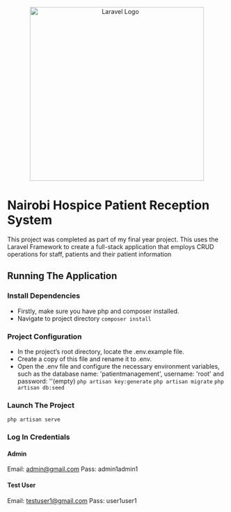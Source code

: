 <p align="center">
    <img src="https://raw.githubusercontent.com/laravel/art/master/logo-lockup/5%20SVG/2%20CMYK/1%20Full%20Color/laravel-logolockup-cmyk-red.svg" width="400" alt="Laravel Logo">
</p>

# Nairobi Hospice Patient Reception System

This project was completed as part of my final year project. This uses the Laravel Framework to create a full-stack application that employs CRUD operations for staff, patients and their patient information

## Running The Application

### Install Dependencies
- Firstly, make sure you have php and composer installed.
- Navigate to project directory
`composer install`

### Project Configuration
- In the project’s root directory, locate the .env.example file.
- Create a copy of this file and rename it to .env.
- Open the .env file and configure the necessary environment variables, such as the database name: 'patientmanagement', username: 'root' and password: ''(empty)
`php artisan key:generate`
`php artisan migrate`
`php artisan db:seed`

### Launch The Project
`php artisan serve`

### Log In Credentials

#### Admin
Email: admin@gmail.com
Pass: admin1admin1

#### Test User
Email: testuser1@gmail.com
Pass: user1user1
